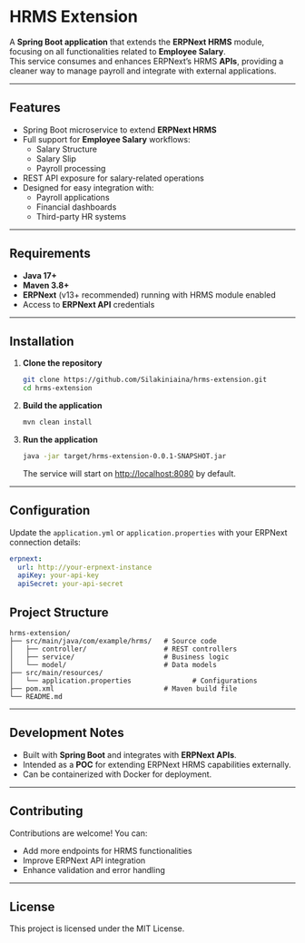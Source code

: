 # HRMS Extension

A **Spring Boot application** that extends the **ERPNext HRMS** module, focusing on all functionalities related to **Employee Salary**.  
This service consumes and enhances ERPNext’s HRMS **APIs**, providing a cleaner way to manage payroll and integrate with external applications.

---

## Features
- Spring Boot microservice to extend **ERPNext HRMS**
- Full support for **Employee Salary** workflows:
  - Salary Structure
  - Salary Slip
  - Payroll processing
- REST API exposure for salary-related operations
- Designed for easy integration with:
  - Payroll applications
  - Financial dashboards
  - Third-party HR systems

---

## Requirements
- **Java 17+**
- **Maven 3.8+**
- **ERPNext** (v13+ recommended) running with HRMS module enabled
- Access to **ERPNext API** credentials

---

## Installation

1. **Clone the repository**
   ```bash
   git clone https://github.com/Silakiniaina/hrms-extension.git
   cd hrms-extension
    ```

2. **Build the application**

   ```bash
   mvn clean install
   ```

3. **Run the application**

   ```bash
   java -jar target/hrms-extension-0.0.1-SNAPSHOT.jar
   ```

   The service will start on [http://localhost:8080](http://localhost:8080) by default.

---

## Configuration

Update the `application.yml` or `application.properties` with your ERPNext connection details:

```yaml
erpnext:
  url: http://your-erpnext-instance
  apiKey: your-api-key
  apiSecret: your-api-secret
```

## Project Structure

```
hrms-extension/
├── src/main/java/com/example/hrms/   # Source code
│   ├── controller/                   # REST controllers
│   ├── service/                      # Business logic
│   └── model/                        # Data models
├── src/main/resources/
│   └── application.properties               # Configurations
├── pom.xml                           # Maven build file
└── README.md
```

---

## Development Notes

* Built with **Spring Boot** and integrates with **ERPNext APIs**.
* Intended as a **POC** for extending ERPNext HRMS capabilities externally.
* Can be containerized with Docker for deployment.

---

## Contributing

Contributions are welcome!
You can:

* Add more endpoints for HRMS functionalities
* Improve ERPNext API integration
* Enhance validation and error handling

---

## License

This project is licensed under the MIT License.

